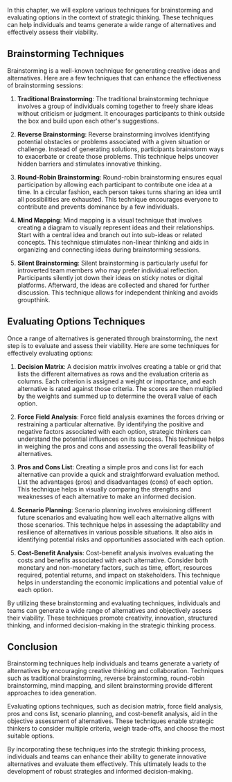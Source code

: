 
In this chapter, we will explore various techniques for brainstorming and evaluating options in the context of strategic thinking. These techniques can help individuals and teams generate a wide range of alternatives and effectively assess their viability.

## Brainstorming Techniques

Brainstorming is a well-known technique for generating creative ideas and alternatives. Here are a few techniques that can enhance the effectiveness of brainstorming sessions:

1. **Traditional Brainstorming**: The traditional brainstorming technique involves a group of individuals coming together to freely share ideas without criticism or judgment. It encourages participants to think outside the box and build upon each other's suggestions.
    
2. **Reverse Brainstorming**: Reverse brainstorming involves identifying potential obstacles or problems associated with a given situation or challenge. Instead of generating solutions, participants brainstorm ways to exacerbate or create those problems. This technique helps uncover hidden barriers and stimulates innovative thinking.
    
3. **Round-Robin Brainstorming**: Round-robin brainstorming ensures equal participation by allowing each participant to contribute one idea at a time. In a circular fashion, each person takes turns sharing an idea until all possibilities are exhausted. This technique encourages everyone to contribute and prevents dominance by a few individuals.
    
4. **Mind Mapping**: Mind mapping is a visual technique that involves creating a diagram to visually represent ideas and their relationships. Start with a central idea and branch out into sub-ideas or related concepts. This technique stimulates non-linear thinking and aids in organizing and connecting ideas during brainstorming sessions.
    
5. **Silent Brainstorming**: Silent brainstorming is particularly useful for introverted team members who may prefer individual reflection. Participants silently jot down their ideas on sticky notes or digital platforms. Afterward, the ideas are collected and shared for further discussion. This technique allows for independent thinking and avoids groupthink.
    

## Evaluating Options Techniques

Once a range of alternatives is generated through brainstorming, the next step is to evaluate and assess their viability. Here are some techniques for effectively evaluating options:

1. **Decision Matrix**: A decision matrix involves creating a table or grid that lists the different alternatives as rows and the evaluation criteria as columns. Each criterion is assigned a weight or importance, and each alternative is rated against those criteria. The scores are then multiplied by the weights and summed up to determine the overall value of each option.
    
2. **Force Field Analysis**: Force field analysis examines the forces driving or restraining a particular alternative. By identifying the positive and negative factors associated with each option, strategic thinkers can understand the potential influences on its success. This technique helps in weighing the pros and cons and assessing the overall feasibility of alternatives.
    
3. **Pros and Cons List**: Creating a simple pros and cons list for each alternative can provide a quick and straightforward evaluation method. List the advantages (pros) and disadvantages (cons) of each option. This technique helps in visually comparing the strengths and weaknesses of each alternative to make an informed decision.
    
4. **Scenario Planning**: Scenario planning involves envisioning different future scenarios and evaluating how well each alternative aligns with those scenarios. This technique helps in assessing the adaptability and resilience of alternatives in various possible situations. It also aids in identifying potential risks and opportunities associated with each option.
    
5. **Cost-Benefit Analysis**: Cost-benefit analysis involves evaluating the costs and benefits associated with each alternative. Consider both monetary and non-monetary factors, such as time, effort, resources required, potential returns, and impact on stakeholders. This technique helps in understanding the economic implications and potential value of each option.
    

By utilizing these brainstorming and evaluating techniques, individuals and teams can generate a wide range of alternatives and objectively assess their viability. These techniques promote creativity, innovation, structured thinking, and informed decision-making in the strategic thinking process.

## Conclusion

Brainstorming techniques help individuals and teams generate a variety of alternatives by encouraging creative thinking and collaboration. Techniques such as traditional brainstorming, reverse brainstorming, round-robin brainstorming, mind mapping, and silent brainstorming provide different approaches to idea generation.

Evaluating options techniques, such as decision matrix, force field analysis, pros and cons list, scenario planning, and cost-benefit analysis, aid in the objective assessment of alternatives. These techniques enable strategic thinkers to consider multiple criteria, weigh trade-offs, and choose the most suitable options.

By incorporating these techniques into the strategic thinking process, individuals and teams can enhance their ability to generate innovative alternatives and evaluate them effectively. This ultimately leads to the development of robust strategies and informed decision-making.
